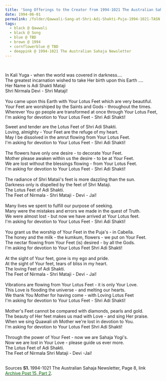 ```yaml
---
title: 'Song Offerings to the Creator from 1994-1021 The Australian Sahaja Newsletter, Page 8'
date: 1994-06-01
permalink: /folder/Qawwali-Sang-at-Shri-Adi-Shakti-Puja-1994-1021-TASN
tags:
  - black @ Qawwali
  - black @ Song  
  - blue @ TBD
  - brown @ 1994
  - cornflowerblue @ TBD
  - deeppink @ 1994-1021 The Australian Sahaja Newsletter
---
```


<br>

<p>
In Kali Yuga - when the world was covered in darkness....<br>
The greatest incarnation wished to take Her birth upon this Earth ....<br>
Her Name is Adi Shakti Mataji<br>
Shri Nirmala Devi - Shri Mataji!<br>
<br>
You came upon this Earth with Your Lotus Feet which are very beautiful.<br>
Your Feet are worshiped by the Saints and Gods - throughout the times.<br>
Wherever You go people are transformed at once through Your Lotus Feet,<br>
I'm asking for devotion to Your Lotus Feet - Shri Adi Shakti!<br>

Sweet and tender are the Lotus Feet of Shri Adi Shakti.<br>
Loving, almighty - Your Feet are the refuge of my heart.<br>
May I be dissolved in the amrut flowing from Your Lotus Feet.<br>
I'm asking for devotion to Your Lotus Feet - Shri Adi Shakti!<br>
<br>
The flowers have only one desire - to decorate Your Feet.<br>
Mother please awaken within us the desire - to be at Your Feet.<br>
We are lost without the blessings flowing - from Your Lotus Feet.<br>
I'm asking for devotion to Your Lotus Feet - Shri Adi Shakti!<br>
<br>
The radiance of Shri Mataii's feet is more dazzling than the sun.<br>
Darkness only is dispelled by the feet of Shri Mataji.<br>
The Lotus Feet of Adi Shakti.<br>
The Feet of Nirmala - Shri Mataji - Devi - Jai!<br>
<br> 
Many lives we spent to fulfill our purpose of seeking.<br>
Many were the mistakes and errors we made in the quest of Truth.<br>
We were almost lost - but now we have arrived at Your Lotus feet.<br>
I'm asking for devotion to Your Lotus Feet - Shri Adi Shakti!<br>
<br>
You grant us the worship of Your Feet in the Puja's - in Cabella.<br>
The honey and the milk - the kumkum, flowers - we put on Your Feet.<br>
The nectar flowing from Your Feet (is) desired - by all the Gods.<br>
I'm asking for devotion to Your Lotus Feet Shri Adi Shakti!<br>
<br>
At the sight of Your feet, gone is my ego and pride.<br>
At the sight of Your feet, tears of bliss in my heart.<br>
The loving Feet of Adi Shakti.<br>
The Feet of Nirmala - Shri Mataji - Devi - Jai!<br>
<br> 
Vibrations are flowing from Your Lotus Feet - it is only Your Love.<br>
This Love is flooding the universe - and melting our hearts.<br>
We thank You Mother for having come - with Loving Lotus Feet<br>
I'm asking for devotion to Your Lotus Feet - Shri Adi Shakti!<br>
<br>
Mother's Feet cannot be compared with diamonds, pearls and gold.<br>
The beauty of Her feet makes us mad with Love - and sing Her praise.<br>
When we sing Quawali oh Mother we're lost in devotion to You.<br>
I'm asking for devotion to Your Lotus Feet Shri Adi Shakti!<br>
<br>
Through the power of Your Feet - now we are Sahaja Yogi's.<br>
Now we are lost in Your Love - please guide us ever more.<br>
The Lotus Feet of Adi Shakti.<br>
The Feet of Nirmala Shri Mataji - Devi -Jai!
</p> 

<br>

<wave-list>
<list-title color="DarkSeaGreen" width="40">Sources</list-title>
  <list-item color="BlanchedAlmond"  width="280"><b>S1. </b> 1994-1021 The Australian Sahaja Newsletter, Page 8, link <a href="https://seven-teams.github.io/archives/2023/1007"><font color="DarkGreen">Archive Post 15, Part 2</font></a>.</list-item>
</wave-list>